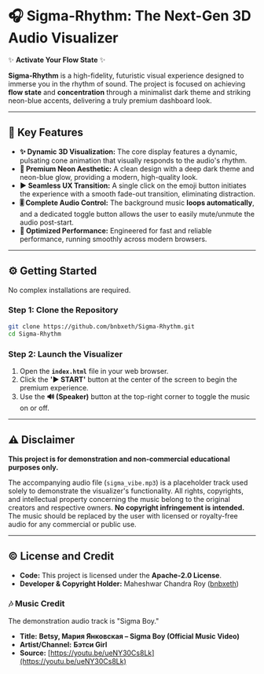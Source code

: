 # 🎧 Sigma-Rhythm: The Next-Gen 3D Audio Visualizer

✨ **Activate Your Flow State** ✨

[](https://www.google.com/search?q=https://github.com/bnbxeth/Sigma-Rhythm/blob/main/LICENSE)
[](https://github.com/bnbxeth/Sigma-Rhythm)

**Sigma-Rhythm** is a high-fidelity, futuristic visual experience designed to immerse you in the rhythm of sound. The project is focused on achieving **flow state** and **concentration** through a minimalist dark theme and striking neon-blue accents, delivering a truly premium dashboard look.

-----

## 🚀 Key Features

  * **✨ Dynamic 3D Visualization:** The core display features a dynamic, pulsating cone animation that visually responds to the audio's rhythm.
  * **🔵 Premium Neon Aesthetic:** A clean design with a deep dark theme and neon-blue glow, providing a modern, high-quality look.
  * **▶️ Seamless UX Transition:** A single click on the emoji button initiates the experience with a smooth fade-out transition, eliminating distraction.
  * **🎚️ Complete Audio Control:** The background music **loops automatically**, and a dedicated toggle button allows the user to easily mute/unmute the audio post-start.
  * **🌟 Optimized Performance:** Engineered for fast and reliable performance, running smoothly across modern browsers.

-----

## ⚙️ Getting Started

No complex installations are required.

### Step 1: Clone the Repository

```bash
git clone https://github.com/bnbxeth/Sigma-Rhythm.git
cd Sigma-Rhythm
```

### Step 2: Launch the Visualizer

1.  Open the **`index.html`** file in your web browser.
2.  Click the **'▶️ START'** button at the center of the screen to begin the premium experience.
3.  Use the **🔊 (Speaker)** button at the top-right corner to toggle the music on or off.

-----

## ⚠️ Disclaimer

**This project is for demonstration and non-commercial educational purposes only.**

The accompanying audio file (`sigma_vibe.mp3`) is a placeholder track used solely to demonstrate the visualizer's functionality. All rights, copyrights, and intellectual property concerning the music belong to the original creators and respective owners. **No copyright infringement is intended.** The music should be replaced by the user with licensed or royalty-free audio for any commercial or public use.

-----

## ©️ License and Credit

  * **Code:** This project is licensed under the **Apache-2.0 License**.
  * **Developer & Copyright Holder:** Maheshwar Chandra Roy ([bnbxeth](https://www.google.com/search?q=https://github.com/bnbxeth))

### 🎶 Music Credit

The demonstration audio track is "Sigma Boy."

  * **Title:** **Betsy, Мария Янковская – Sigma Boy (Official Music Video)**
  * **Artist/Channel:** **Бэтси Girl**
  * **Source:** [https://youtu.be/ueNY30Cs8Lk](https://youtu.be/ueNY30Cs8Lk)
